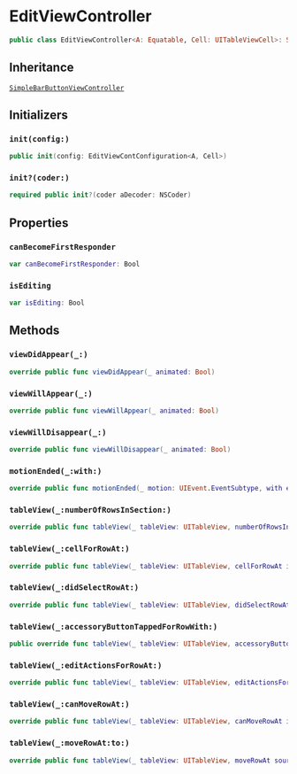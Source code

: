 # EditViewController

``` swift
public class EditViewController<A:​ Equatable, Cell:​ UITableViewCell>:​ SimpleBarButtonViewController
```

## Inheritance

[`SimpleBarButtonViewController`](/SimpleBarButtonViewController)

## Initializers

### `init(config:​)`

``` swift
public init(config:​ EditViewContConfiguration<A, Cell>)
```

### `init?(coder:​)`

``` swift
required public init?(coder aDecoder:​ NSCoder)
```

## Properties

### `canBecomeFirstResponder`

``` swift
var canBecomeFirstResponder:​ Bool
```

### `isEditing`

``` swift
var isEditing:​ Bool
```

## Methods

### `viewDidAppear(_:​)`

``` swift
override public func viewDidAppear(_ animated:​ Bool)
```

### `viewWillAppear(_:​)`

``` swift
override public func viewWillAppear(_ animated:​ Bool)
```

### `viewWillDisappear(_:​)`

``` swift
override public func viewWillDisappear(_ animated:​ Bool)
```

### `motionEnded(_:​with:​)`

``` swift
override public func motionEnded(_ motion:​ UIEvent.EventSubtype, with event:​ UIEvent?)
```

### `tableView(_:​numberOfRowsInSection:​)`

``` swift
override public func tableView(_ tableView:​ UITableView, numberOfRowsInSection section:​ Int) -> Int
```

### `tableView(_:​cellForRowAt:​)`

``` swift
override public func tableView(_ tableView:​ UITableView, cellForRowAt indexPath:​ IndexPath) -> UITableViewCell
```

### `tableView(_:​didSelectRowAt:​)`

``` swift
override public func tableView(_ tableView:​ UITableView, didSelectRowAt indexPath:​ IndexPath)
```

### `tableView(_:​accessoryButtonTappedForRowWith:​)`

``` swift
public override func tableView(_ tableView:​ UITableView, accessoryButtonTappedForRowWith indexPath:​ IndexPath)
```

### `tableView(_:​editActionsForRowAt:​)`

``` swift
override public func tableView(_ tableView:​ UITableView, editActionsForRowAt indexPath:​ IndexPath) -> [UITableViewRowAction]?
```

### `tableView(_:​canMoveRowAt:​)`

``` swift
override public func tableView(_ tableView:​ UITableView, canMoveRowAt indexPath:​ IndexPath) -> Bool
```

### `tableView(_:​moveRowAt:​to:​)`

``` swift
override public func tableView(_ tableView:​ UITableView, moveRowAt sourceIndexPath:​ IndexPath, to destinationIndexPath:​ IndexPath)
```
